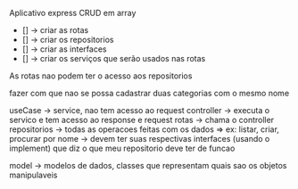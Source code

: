 Aplicativo express CRUD em array

* [] -> criar as rotas
* [] -> criar os repositorios
* [] -> criar as interfaces
* [] -> criar os serviços que serão usados nas rotas

As rotas nao podem ter o acesso aos repositorios

fazer com que nao se possa cadastrar duas categorias com o mesmo nome

useCase -> service, nao tem acesso ao request
controller -> executa o servico e tem acesso ao response e request
rotas -> chama o controller
repositorios -> todas as operacoes feitas com os dados => ex: listar, criar, procurar por nome -> devem ter
suas respectivas interfaces (usando o implement) que diz o que meu repositorio deve ter de funcao 


model -> modelos de dados, classes que representam quais sao os objetos manipulaveis
